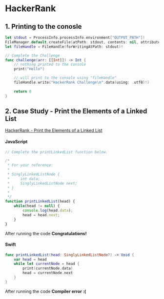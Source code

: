 # HackerRank 


## 1. Printing to the conosle

```swift 
let stdout = ProcessInfo.processInfo.environment["OUTPUT_PATH"]!
FileManager.default.createFile(atPath: stdout, contents: nil, attributes: nil)
let fileHandle = FileHandle(forWritingAtPath: stdout)!

// Complete the Challenge
func challenge(arr: [[Int]]) -> Int {
    // nothing printed to the console
    print("Hello") 

    // will print to the console using "fileHandle"
    fileHandle.write("HackerRank Challenge\n".data(using: .utf8)!)
    
    return 0
}
```

## 2. Case Study - Print the Elements of a Linked List 

[HackerRank - Print the Elements of a Linked List](https://www.hackerrank.com/challenges/print-the-elements-of-a-linked-list/problem)

#### JavaScript 

```javascript 
// Complete the printLinkedList function below.

/*
 * For your reference:
 *
 * SinglyLinkedListNode {
 *     int data;
 *     SinglyLinkedListNode next;
 * }
 *
 */
function printLinkedList(head) {    
    while(head != null) {
        console.log(head.data);
        head = head.next;  
    }
}
```

After running the code **Congratulations!**

#### Swift

```swift 
func printLinkedList(head: SinglyLinkedListNode?) -> Void {
    var head = head 
    while let currentNode = head {
        print(currentNode.data)
        head = currentNode.next
    } 
}
```

After running the code **Compiler error :(** 
